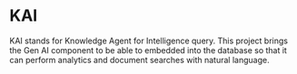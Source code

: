 # KAI

KAI stands for Knowledge Agent for Intelligence query. This project brings the Gen AI component to be able to embedded into the database so that it can perform analytics and document searches with natural language.

